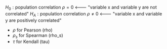 
$H_0: \text{population correlation } \rho = 0$ <--- "variable x and variable y are not correlated"
$H_A: \text{population correlation } \rho  \neq 0$ <--- "variable x and variable y are positively correlated"
- $\rho$ for Pearson (rho)
- $\rho_s$ for Spearman (rho_s)
- $\tau$ for Kendall (tau)